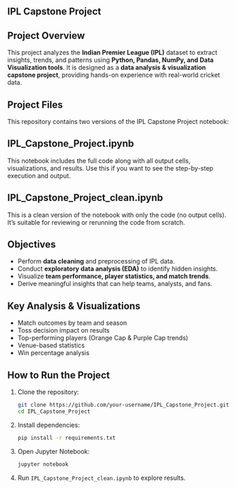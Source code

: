 
## IPL Capstone Project

##  Project Overview

This project analyzes the **Indian Premier League (IPL)** dataset to extract insights, trends, and patterns using **Python, Pandas, NumPy, and Data Visualization tools**. It is designed as a **data analysis & visualization capstone project**, providing hands-on experience with real-world cricket data.

## Project Files

This repository contains two versions of the IPL Capstone Project notebook:

## IPL_Capstone_Project.ipynb
This notebook includes the full code along with all output cells, visualizations, and results. Use this if you want to see the step-by-step execution and output.

## IPL_Capstone_Project_clean.ipynb
This is a clean version of the notebook with only the code (no output cells). It’s suitable for reviewing or rerunning the code from scratch.

##  Objectives

* Perform **data cleaning** and preprocessing of IPL data.
* Conduct **exploratory data analysis (EDA)** to identify hidden insights.
* Visualize **team performance, player statistics, and match trends**.
* Derive meaningful insights that can help teams, analysts, and fans.


##  Key Analysis & Visualizations

* Match outcomes by team and season
* Toss decision impact on results
* Top-performing players (Orange Cap & Purple Cap trends)
* Venue-based statistics
* Win percentage analysis

##  How to Run the Project

1. Clone the repository:

   ```bash
   git clone https://github.com/your-username/IPL_Capstone_Project.git
   cd IPL_Capstone_Project
   ```
2. Install dependencies:

   ```bash
   pip install -r requirements.txt
   ```
3. Open Jupyter Notebook:

   ```bash
   jupyter notebook
   ```
4. Run `IPL_Capstone_Project_clean.ipynb` to explore results.


